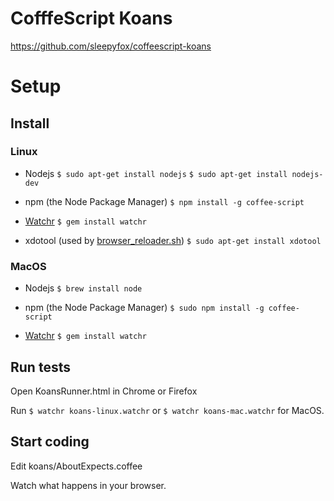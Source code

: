 # CofffeScript Koans
https://github.com/sleepyfox/coffeescript-koans


# Setup

## Install

### Linux

* Nodejs
`$ sudo apt-get install nodejs`
`$ sudo apt-get install nodejs-dev`

* npm (the Node Package Manager)
`$ npm install -g coffee-script`

* [Watchr](https://github.com/mynyml/watchr)
`$ gem install watchr`

* xdotool (used by [browser_reloader.sh](https://github.com/ArturT/CoffeeScript-Koans-Playground/blob/master/browser_reloader.sh))
`$ sudo apt-get install xdotool`

### MacOS

* Nodejs
`$ brew install node`

* npm (the Node Package Manager)
`$ sudo npm install -g coffee-script`

* [Watchr](https://github.com/mynyml/watchr)
`$ gem install watchr`


## Run tests

Open KoansRunner.html in Chrome or Firefox

Run `$ watchr koans-linux.watchr` or `$ watchr koans-mac.watchr` for MacOS.

## Start coding

Edit koans/AboutExpects.coffee

Watch what happens in your browser.

